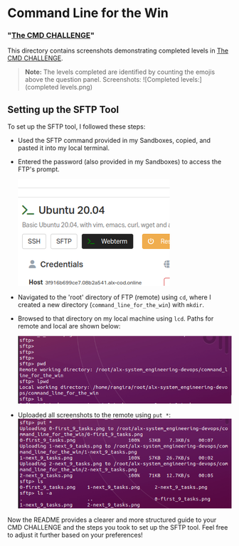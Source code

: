 # Command Line for the Win

### "[The CMD CHALLENGE](https://intranet.alxswe.com/rltoken/a83_NOBEtXgFr1Yqej0HYA)"

This directory contains screenshots demonstrating completed levels in [The CMD CHALLENGE](https://intranet.alxswe.com/rltoken/a83_NOBEtXgFr1Yqej0HYA).

> **Note:** The levels completed are identified by counting the emojis above the question panel.
> Screenshots: ![Completed levels:](completed levels.png)

## Setting up the SFTP Tool

To set up the SFTP tool, I followed these steps:

- Used the SFTP command provided in my Sandboxes, copied, and pasted it into my local terminal.
- Entered the password (also provided in my Sandboxes) to access the FTP's prompt.

   ![Copied SFTP](SFTP.png)

- Navigated to the 'root' directory of FTP (remote) using `cd`, where I created a new directory (`command_line_for_the_win`) with `mkdir`.
- Browsed to that directory on my local machine using `lcd`. Paths for remote and local are shown below:

   ![Remote and Local Paths](paths.png)

- Uploaded all screenshots to the remote using `put *`:
   ![Used put](puts.png)

Now the README provides a clearer and more structured guide to your CMD CHALLENGE and the steps you took to set up the SFTP tool. Feel free to adjust it further based on your preferences!

